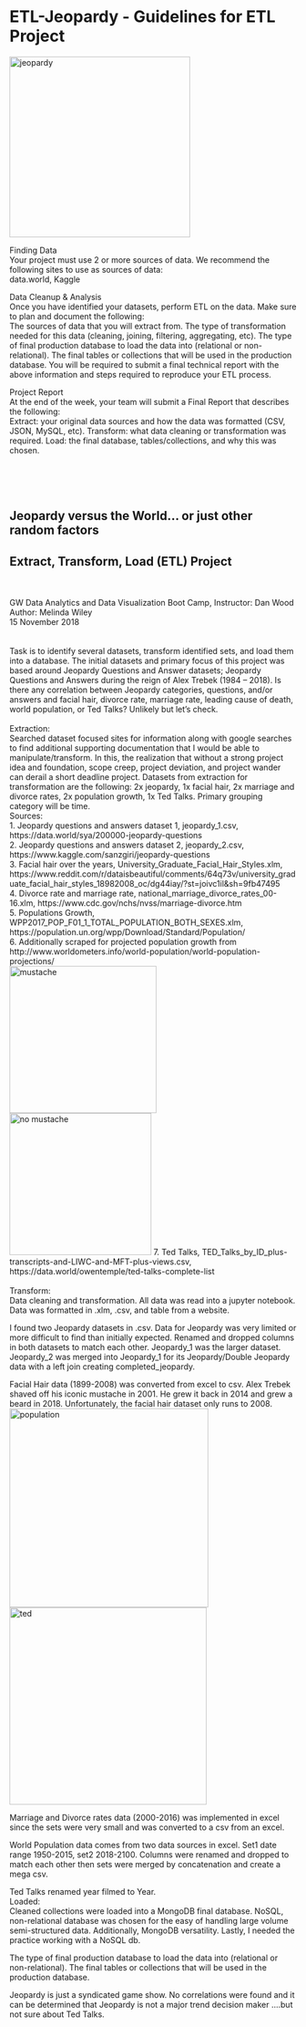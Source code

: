 # ETL-Jeopardy - Guidelines for ETL Project
<img width="317" alt="jeopardy" src="https://user-images.githubusercontent.com/41865917/48578392-7bfbf780-e8e7-11e8-99a4-b7ff756aa8f3.PNG">

Finding Data<br>
Your project must use 2 or more sources of data. We recommend the following sites to use as sources of data:<br>
data.world, Kaggle

Data Cleanup & Analysis<br>
Once you have identified your datasets, perform ETL on the data. Make sure to plan and document the following:<br>
The sources of data that you will extract from.
The type of transformation needed for this data (cleaning, joining, filtering, aggregating, etc).
The type of final production database to load the data into (relational or non-relational).
The final tables or collections that will be used in the production database.
You will be required to submit a final technical report with the above information and steps required to reproduce your ETL process.

Project Report<br>
At the end of the week, your team will submit a Final Report that describes the following:<br>
Extract: your original data sources and how the data was formatted (CSV, JSON, MySQL, etc).
Transform: what data cleaning or transformation was required.
Load: the final database, tables/collections, and why this was chosen.





<br>
<br>
<br>


## Jeopardy versus the World… or just other random factors<br>
## Extract, Transform, Load (ETL) Project<br>
<br>
<br>
GW Data Analytics and Data Visualization Boot Camp, Instructor: Dan Wood<br>
Author: Melinda Wiley<br>
15 November 2018<br>
<br>
<br>
Task is to identify several datasets, transform identified sets, and load them into a database. The initial datasets and primary focus of this project was based around Jeopardy Questions and Answer datasets; Jeopardy Questions and Answers during the reign of Alex Trebek (1984 – 2018). Is there any correlation between Jeopardy categories, questions, and/or answers and facial hair, divorce rate, marriage rate, leading cause of death, world population, or Ted Talks? Unlikely but let’s check.
<br>
<br>
Extraction:<br>
Searched dataset focused sites for information along with google searches to find additional supporting documentation that I would be able to manipulate/transform. In this, the realization that without a strong project idea and foundation, scope creep, project deviation, and project wander can derail a short deadline project. 
Datasets from extraction for transformation are the following: 2x jeopardy, 1x facial hair, 2x marriage and divorce rates, 2x population growth, 1x Ted Talks. Primary grouping category will be time. <br>
Sources:<br>
1.	Jeopardy questions and answers dataset 1, jeopardy_1.csv, https://data.world/sya/200000-jeopardy-questions <br>
2.	Jeopardy questions and answers dataset 2, jeopardy_2.csv, https://www.kaggle.com/sanzgiri/jeopardy-questions <br>
3.	Facial hair over the years, University_Graduate_Facial_Hair_Styles.xlm, https://www.reddit.com/r/dataisbeautiful/comments/64q73v/university_graduate_facial_hair_styles_18982008_oc/dg44iay/?st=joivc1il&sh=9fb47495 <br>
4.	Divorce rate and marriage rate, national_marriage_divorce_rates_00-16.xlm, https://www.cdc.gov/nchs/nvss/marriage-divorce.htm <br>
5.	Populations Growth, WPP2017_POP_F01_1_TOTAL_POPULATION_BOTH_SEXES.xlm, https://population.un.org/wpp/Download/Standard/Population/ <br>
6.	Additionally scraped for projected population growth from http://www.worldometers.info/world-population/world-population-projections/ <br>
<img width="258" alt="mustache" src="https://user-images.githubusercontent.com/41865917/48578411-8ae2aa00-e8e7-11e8-9ad8-b8ec0575e93b.PNG"> <img width="249" alt="no mustache" src="https://user-images.githubusercontent.com/41865917/48578436-9cc44d00-e8e7-11e8-8480-78ba0caf29de.PNG">
7.	Ted Talks, TED_Talks_by_ID_plus-transcripts-and-LIWC-and-MFT-plus-views.csv, https://data.world/owentemple/ted-talks-complete-list 
<br><br>
Transform:<br>
Data cleaning and transformation. All data was read into a jupyter notebook. Data was formatted in .xlm, .csv, and table from a website.

I found two Jeopardy datasets in .csv. Data for Jeopardy was very limited or more difficult to find than initially expected. Renamed and dropped columns in both datasets to match each other. Jeopardy_1 was the larger dataset. Jeopardy_2 was merged into Jeopardy_1 for its Jeopardy/Double Jeopardy data with a left join creating completed_jeopardy.

Facial Hair data (1899-2008) was converted from excel to csv. Alex Trebek shaved off his iconic mustache in 2001. He grew it back in 2014 and grew a beard in 2018. Unfortunately, the facial hair dataset only runs to 2008. 
<img width="349" alt="population" src="https://user-images.githubusercontent.com/41865917/48578458-ac439600-e8e7-11e8-8dc4-97f96a03fe82.PNG">
<img width="346" alt="ted" src="https://user-images.githubusercontent.com/41865917/48578462-af3e8680-e8e7-11e8-91f0-b8625550a83a.PNG">


Marriage and Divorce rates data (2000-2016) was implemented in excel since the sets were very small and was converted to a csv from an excel. 

World Population data comes from two data sources in excel. Set1 date range 1950-2015, set2 2018-2100. Columns were renamed and dropped to match each other then sets were merged by concatenation and create a mega csv. 

Ted Talks renamed year filmed to Year. 
<br>
Loaded:<br>
Cleaned collections were loaded into a MongoDB final database. 
NoSQL, non-relational database was chosen for the easy of handling large volume semi-structured data. Additionally, MongoDB versatility. Lastly, I needed the practice working with a NoSQL db. 

The type of final production database to load the data into (relational or non-relational).
The final tables or collections that will be used in the production database.

Jeopardy is just a syndicated game show. No correlations were found and it can be determined that Jeopardy is not a major trend decision maker ….but not sure about Ted Talks. 
